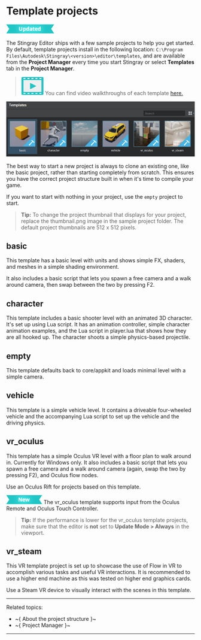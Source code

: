 # Template projects

![UPDATED](../../images/updated.png)

The Stingray Editor ships with a few sample projects to help you get started. By default, template projects install in the following location: `C:\Program Files\Autodesk\Stingray\<version>\editor\templates`, and are available from the **Project Manager** every time you start Stingray or select **Templates** tab in the **Project Manager**.

> ![](../../images/icon_video.png) You can find video walkthroughs of each template <a href="https://www.youtube.com/playlist?list=PLTjhBiJe1i2FMurxvbVZymn2vxC1S-WqU" target="blank">here.</a>

![](../../images/template_projects.png)

The best way to start a new project is always to clone an existing one, like the basic project, rather than starting completely from scratch. This ensures you have the correct project structure built in when it's time to compile your game.

If you want to start with nothing in your project, use the `empty` project to start.

> **Tip:** To change the project thumbnail that displays for your project, replace the thumbnail.png image in the sample project folder. The default project thumbnails are 512 x 512 pixels.

## basic

This template has a basic level with units and shows simple FX, shaders, and meshes in a simple shading environment.

It also includes a basic script that lets you spawn a free camera and a walk around camera, then swap between the two by pressing F2.

## character

This template includes a basic shooter level with an animated 3D character. It's set up using Lua script. It has an animation controller, simple character animation examples, and the Lua script in player.lua that shows how they are all hooked up. The character shoots a simple physics-based projectile.

## empty

This template defaults back to core/appkit and loads minimal level with a simple camera.

## vehicle

This template is a simple vehicle level. It contains a driveable four-wheeled vehicle and the accompanying Lua script to set up the vehicle and the driving physics.

## vr_oculus

This template has a simple Oculus VR level with a floor plan to walk around in. Currently for Windows only. It also includes a basic script that lets you spawn a free camera and a walk around camera (again, swap the two by pressing F2), and Oculus flow nodes.

Use an Oculus Rift for projects based on this template.

[![NEW](../../images/new.png "What else is new in v1.6?")](../../release_notes/readme_1.6.html) The vr_oculus template supports input from the Oculus Remote and Oculus Touch Controller. 

> **Tip:** If the performance is lower for the vr_oculus template projects, make sure that the editor is **not** set to **Update Mode > Always** in the viewport.

## vr_steam

This VR template project is set up to showcase the use of Flow in VR to accomplish various tasks and useful VR interactions. It is recommended to use a higher end machine as this was tested on higher end graphics cards.

Use a Steam VR device to visually interact with the scenes in this template.

---
Related topics:
-	~{ About the project structure }~
-	~{ Project Manager }~
---
